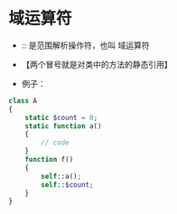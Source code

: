 域运算符
===

- :: 是范围解析操作符，也叫 域运算符

- 【两个冒号就是对类中的方法的静态引用】
- 例子：

```php
class A
{
    static $count = 0;
    static function a()
    {
        // code
    }
    function f()
    {
        self::a();
        self::$count;
    }
}
```